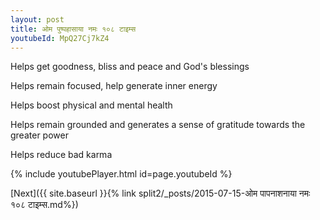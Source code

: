 ```yaml
---
layout: post
title: ओम पुष्पहासाया नमः १०८ टाइम्स
youtubeId: MpQ27Cj7kZ4
---
```

 
 
Helps get goodness, bliss and peace and God's blessings
 
Helps remain focused, help generate inner energy 
 
Helps boost physical and mental health 
 
Helps remain grounded and generates a sense of gratitude towards the greater power 
 
Helps reduce bad karma
 
 
 
 


{% include youtubePlayer.html id=page.youtubeId %}
 
[Next]({{ site.baseurl }}{% link  split2/_posts/2015-07-15-ओम पापनाशनाया नमः १०८ टाइम्स.md%})
 
